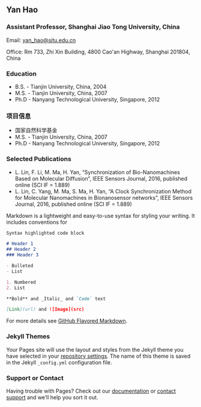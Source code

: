 ## Yan Hao
### Assistant Professor, Shanghai Jiao Tong University, China

Email: yan_hao@sjtu.edu.cn

Office: Rm 733, Zhi Xin Building, 4800 Cao'an Highway, Shanghai 201804, China

### Education

- B.S. - Tianjin University, China, 2004
- M.S. - Tianjin University, China, 2007
- Ph.D - Nanyang Technological University, Singapore, 2012

### 项目信息

- 国家自然科学基金
- M.S. - Tianjin University, China, 2007
- Ph.D - Nanyang Technological University, Singapore, 2012

### Selected Publications

- L. Lin, F. Li, M. Ma, H. Yan, “Synchronization of Bio-Nanomachines Based on Molecular Diffusion”, IEEE Sensors Journal, 2016, published online (SCI IF = 1.889)
- L. Lin, C. Yang, M. Ma, S. Ma, H. Yan, “A Clock Synchronization Method for Molecular Nanomachines in Bionanosensor networks”, IEEE Sensors Journal, 2016, published online (SCI IF = 1.889)


Markdown is a lightweight and easy-to-use syntax for styling your writing. It includes conventions for

```markdown
Syntax highlighted code block

# Header 1
## Header 2
### Header 3

- Bulleted
- List

1. Numbered
2. List

**Bold** and _Italic_ and `Code` text

[Link](url) and ![Image](src)
```

For more details see [GitHub Flavored Markdown](https://guides.github.com/features/mastering-markdown/).

### Jekyll Themes

Your Pages site will use the layout and styles from the Jekyll theme you have selected in your [repository settings](https://github.com/HaoYanHao/HaoYanHao.github.io/settings). The name of this theme is saved in the Jekyll `_config.yml` configuration file.

### Support or Contact

Having trouble with Pages? Check out our [documentation](https://help.github.com/categories/github-pages-basics/) or [contact support](https://github.com/contact) and we’ll help you sort it out.
